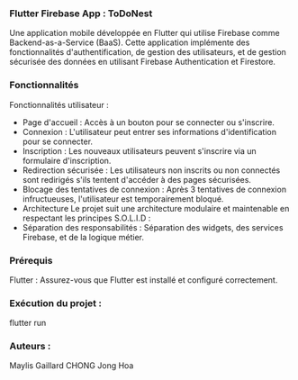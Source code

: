 ### Flutter Firebase App : ToDoNest

Une application mobile développée en Flutter qui utilise Firebase comme Backend-as-a-Service (BaaS). Cette application implémente des fonctionnalités d'authentification, de gestion des utilisateurs, et de gestion sécurisée des données en utilisant Firebase Authentication et Firestore.

### Fonctionnalités

Fonctionnalités utilisateur :

- Page d'accueil :
Accès à un bouton pour se connecter ou s'inscrire.
- Connexion :
L'utilisateur peut entrer ses informations d'identification pour se connecter.
- Inscription :
Les nouveaux utilisateurs peuvent s'inscrire via un formulaire d'inscription.
- Redirection sécurisée :
Les utilisateurs non inscrits ou non connectés sont redirigés s'ils tentent d'accéder à des pages sécurisées.
- Blocage des tentatives de connexion :
Après 3 tentatives de connexion infructueuses, l'utilisateur est temporairement bloqué.
- Architecture
Le projet suit une architecture modulaire et maintenable en respectant les principes S.O.L.I.D :
- Séparation des responsabilités : Séparation des widgets, des services Firebase, et de la logique métier.

### Prérequis
Flutter : Assurez-vous que Flutter est installé et configuré correctement.

### Exécution du projet :
flutter run

### Auteurs :
Maylis Gaillard
CHONG Jong Hoa
